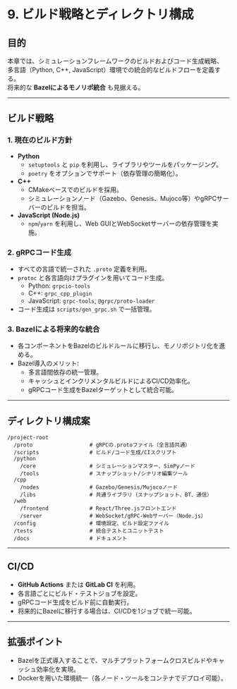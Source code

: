 # 9. ビルド戦略とディレクトリ構成

## 目的
本章では、シミュレーションフレームワークのビルドおよびコード生成戦略、  
多言語（Python, C++, JavaScript）環境での統合的なビルドフローを定義する。  
将来的な **Bazelによるモノリポ統合** も見据える。

---

## ビルド戦略

### 1. 現在のビルド方針
- **Python**  
  - `setuptools` と `pip` を利用し、ライブラリやツールをパッケージング。
  - `poetry` をオプションでサポート（依存管理の簡略化）。
- **C++**  
  - CMakeベースでのビルドを採用。
  - シミュレーションノード（Gazebo、Genesis、Mujoco等）やgRPCサーバーのビルドを担当。
- **JavaScript (Node.js)**  
  - `npm`/`yarn` を利用し、Web GUIとWebSocketサーバーの依存管理を実施。

### 2. gRPCコード生成
- すべての言語で統一された `.proto` 定義を利用。
- `protoc` と各言語向けプラグインを用いてコード生成。
  - Python: `grpcio-tools`
  - C++: `grpc_cpp_plugin`
  - JavaScript: `grpc-tools`, `@grpc/proto-loader`
- コード生成は `scripts/gen_grpc.sh` で一括管理。

### 3. Bazelによる将来的な統合
- 各コンポーネントをBazelのビルドルールに移行し、モノリポジトリ化を進める。
- Bazel導入のメリット:
  - 多言語間依存の統一管理。
  - キャッシュとインクリメンタルビルドによるCI/CD効率化。
  - gRPCコード生成をBazelターゲットとして統合可能。

---

## ディレクトリ構成案

```
/project-root
  /proto                  # gRPCの.protoファイル（全言語共通）
  /scripts                # ビルド/コード生成/CIスクリプト
  /python
    /core                 # シミュレーションマスター、SimPyノード
    /tools                # スナップショット/シナリオ編集ツール
  /cpp
    /nodes                # Gazebo/Genesis/Mujocoノード
    /libs                 # 共通ライブラリ（スナップショット、BT、通信）
  /web
    /frontend             # React/Three.jsフロントエンド
    /server               # WebSocket/gRPC-Webサーバー（Node.js）
  /config                 # 環境設定、ビルド設定ファイル
  /tests                  # 統合テストとユニットテスト
  /docs                   # ドキュメント
```

---

## CI/CD
- **GitHub Actions** または **GitLab CI** を利用。
- 各言語ごとにビルド・テストジョブを設定。
- gRPCコード生成をビルド前に自動実行。
- 将来的にBazelに移行する場合は、CI/CDを1ジョブで統一可能。

---

## 拡張ポイント
- Bazelを正式導入することで、マルチプラットフォームクロスビルドやキャッシュ効率化を実現。
- Dockerを用いた環境統一（各ノード・ツールをコンテナでデプロイ可能）。
